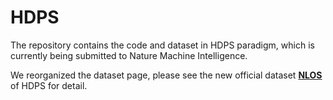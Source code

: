 # HDPS
The repository contains the code and dataset in HDPS paradigm, which is currently being submitted to Nature Machine Intelligence.

We reorganized the dataset page, please see the new official dataset  [**NLOS**](https://github.com/CVIR-Lab/NLOS) of HDPS for detail.
